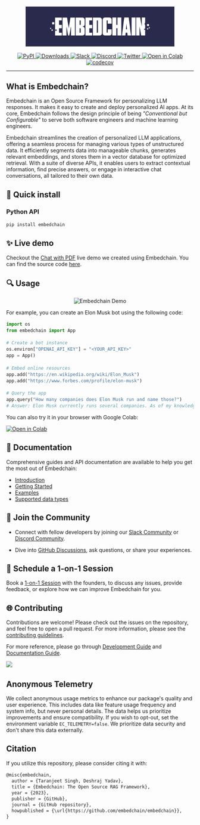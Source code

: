 <p align="center">
  <img src="docs/logo/dark.svg" width="400px" alt="Embedchain Logo">
</p>

<p align="center">
  <a href="https://pypi.org/project/embedchain/">
    <img src="https://img.shields.io/pypi/v/embedchain" alt="PyPI">
  </a>
  <a href="https://pepy.tech/project/embedchain">
    <img src="https://static.pepy.tech/badge/embedchain" alt="Downloads">
  </a>
  <a href="https://embedchain.ai/slack">
    <img src="https://img.shields.io/badge/slack-embedchain-brightgreen.svg?logo=slack" alt="Slack">
  </a>
  <a href="https://embedchain.ai/discord">
    <img src="https://dcbadge.vercel.app/api/server/6PzXDgEjG5?style=flat" alt="Discord">
  </a>
  <a href="https://twitter.com/embedchain">
    <img src="https://img.shields.io/twitter/follow/embedchain" alt="Twitter">
  </a>
  <a href="https://colab.research.google.com/drive/138lMWhENGeEu7Q1-6lNbNTHGLZXBBz_B?usp=sharing">
    <img src="https://colab.research.google.com/assets/colab-badge.svg" alt="Open in Colab">
  </a>
  <a href="https://codecov.io/gh/embedchain/embedchain">
    <img src="https://codecov.io/gh/embedchain/embedchain/graph/badge.svg?token=EMRRHZXW1Q" alt="codecov">
  </a>
</p>

<hr />

## What is Embedchain?

Embedchain is an Open Source Framework for personalizing LLM responses. It makes it easy to create and deploy personalized AI apps. At its core, Embedchain follows the design principle of being *"Conventional but Configurable"* to serve both software engineers and machine learning engineers.

Embedchain streamlines the creation of personalized LLM applications, offering a seamless process for managing various types of unstructured data. It efficiently segments data into manageable chunks, generates relevant embeddings, and stores them in a vector database for optimized retrieval. With a suite of diverse APIs, it enables users to extract contextual information, find precise answers, or engage in interactive chat conversations, all tailored to their own data.

## 🔧 Quick install

### Python API

```bash
pip install embedchain
```

## ✨ Live demo

Checkout the [Chat with PDF](https://embedchain.ai/demo/chat-pdf) live demo we created using Embedchain. You can find the source code [here](https://github.com/mem0ai/mem0/tree/main/embedchain/examples/chat-pdf).

## 🔍 Usage

<!-- Demo GIF or Image -->
<p align="center">
  <img src="docs/images/cover.gif" width="900px" alt="Embedchain Demo">
</p>

For example, you can create an Elon Musk bot using the following code:

```python
import os
from embedchain import App

# Create a bot instance
os.environ["OPENAI_API_KEY"] = "<YOUR_API_KEY>"
app = App()

# Embed online resources
app.add("https://en.wikipedia.org/wiki/Elon_Musk")
app.add("https://www.forbes.com/profile/elon-musk")

# Query the app
app.query("How many companies does Elon Musk run and name those?")
# Answer: Elon Musk currently runs several companies. As of my knowledge, he is the CEO and lead designer of SpaceX, the CEO and product architect of Tesla, Inc., the CEO and founder of Neuralink, and the CEO and founder of The Boring Company. However, please note that this information may change over time, so it's always good to verify the latest updates.
```

You can also try it in your browser with Google Colab:

[![Open in Colab](https://colab.research.google.com/assets/colab-badge.svg)](https://colab.research.google.com/drive/17ON1LPonnXAtLaZEebnOktstB_1cJJmh?usp=sharing)

## 📖 Documentation
Comprehensive guides and API documentation are available to help you get the most out of Embedchain:

- [Introduction](https://docs.embedchain.ai/get-started/introduction#what-is-embedchain)
- [Getting Started](https://docs.embedchain.ai/get-started/quickstart)
- [Examples](https://docs.embedchain.ai/examples)
- [Supported data types](https://docs.embedchain.ai/components/data-sources/overview)

## 🔗 Join the Community

* Connect with fellow developers by joining our [Slack Community](https://embedchain.ai/slack) or [Discord Community](https://embedchain.ai/discord).

* Dive into [GitHub Discussions](https://github.com/embedchain/embedchain/discussions), ask questions, or share your experiences.

## 🤝 Schedule a 1-on-1 Session

Book a [1-on-1 Session](https://cal.com/taranjeetio/ec) with the founders, to discuss any issues, provide feedback, or explore how we can improve Embedchain for you.

## 🌐 Contributing

Contributions are welcome! Please check out the issues on the repository, and feel free to open a pull request.
For more information, please see the [contributing guidelines](CONTRIBUTING.md).

For more reference, please go through [Development Guide](https://docs.embedchain.ai/contribution/dev) and [Documentation Guide](https://docs.embedchain.ai/contribution/docs).

<a href="https://github.com/embedchain/embedchain/graphs/contributors">
  <img src="https://contrib.rocks/image?repo=embedchain/embedchain" />
</a>

## Anonymous Telemetry

We collect anonymous usage metrics to enhance our package's quality and user experience. This includes data like feature usage frequency and system info, but never personal details. The data helps us prioritize improvements and ensure compatibility. If you wish to opt-out, set the environment variable `EC_TELEMETRY=false`. We prioritize data security and don't share this data externally.

## Citation

If you utilize this repository, please consider citing it with:

```
@misc{embedchain,
  author = {Taranjeet Singh, Deshraj Yadav},
  title = {Embedchain: The Open Source RAG Framework},
  year = {2023},
  publisher = {GitHub},
  journal = {GitHub repository},
  howpublished = {\url{https://github.com/embedchain/embedchain}},
}
```

